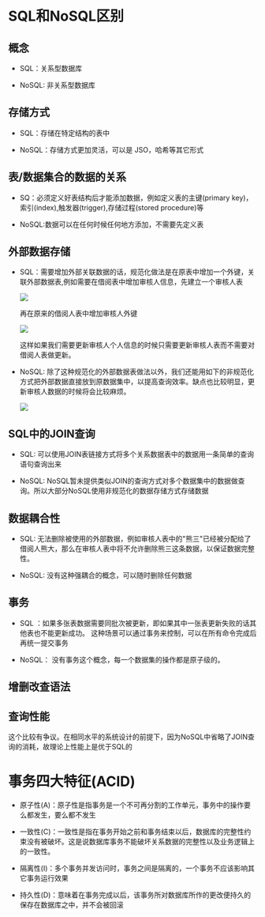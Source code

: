 # SQL和NoSQL区别

## 概念

- SQL：关系型数据库

- NoSQL: 非关系型数据库

## 存储方式

- SQL：存储在特定结构的表中

- NoSQL：存储方式更加灵活，可以是 JSO，哈希等其它形式

## 表/数据集合的数据的关系

- SQ：必须定义好表结构后才能添加数据，例如定义表的主键(primary key)，索引(index),触发器(trigger),存储过程(stored procedure)等

- NoSQL:数据可以在任何时候任何地方添加，不需要先定义表

## 外部数据存储

- SQL：需要增加外部关联数据的话，规范化做法是在原表中增加一个外键，关联外部数据表,例如需要在借阅表中增加审核人信息，先建立一个审核人表

  ![](https://upload-images.jianshu.io/upload_images/1744544-1ac579409de4e80f.png?imageMogr2/auto-orient/strip|imageView2/2/w/758/format/webp)
  
  再在原来的借阅人表中增加审核人外键
  
  ![](https://upload-images.jianshu.io/upload_images/1744544-c2a801eed3188870.png?imageMogr2/auto-orient/strip|imageView2/2/w/752/format/webp)
  
  这样如果我们需要更新审核人个人信息的时候只需要更新审核人表而不需要对借阅人表做更新。

- NoSQL: 除了这种规范化的外部数据表做法以外，我们还能用如下的非规范化方式把外部数据直接放到原数据集中，以提高查询效率。缺点也比较明显，更新审核人数据的时候将会比较麻烦。

  ![](https://upload-images.jianshu.io/upload_images/1744544-456469a12715e9b5.png?imageMogr2/auto-orient/strip|imageView2/2/w/763/format/webp)
  
## SQL中的JOIN查询

- SQL: 可以使用JOIN表链接方式将多个关系数据表中的数据用一条简单的查询语句查询出来

- NoSQL: NoSQL暂未提供类似JOIN的查询方式对多个数据集中的数据做查询。所以大部分NoSQL使用非规范化的数据存储方式存储数据

## 数据耦合性

- SQL: 无法删除被使用的外部数据，例如审核人表中的"熊三"已经被分配给了借阅人熊大，那么在审核人表中将不允许删除熊三这条数据，以保证数据完整性。
                    
- NoSQL: 没有这种强耦合的概念，可以随时删除任何数据

## 事务

- SQL ：如果多张表数据需要同批次被更新，即如果其中一张表更新失败的话其他表也不能更新成功。
  这种场景可以通过事务来控制，可以在所有命令完成后再统一提交事务
  
- NoSQL： 没有事务这个概念，每一个数据集的操作都是原子级的。

## 增删改查语法

## 查询性能

这个比较有争议。在相同水平的系统设计的前提下，因为NoSQL中省略了JOIN查询的消耗，故理论上性能上是优于SQL的

# 事务四大特征(ACID)
  
- 原子性(A)：原子性是指事务是一个不可再分割的工作单元，事务中的操作要么都发生，要么都不发生

- 一致性(C)：一致性是指在事务开始之前和事务结束以后，数据库的完整性约束没有被破坏。这是说数据库事务不能破坏关系数据的完整性以及业务逻辑上的一致性。

- 隔离性(I)：多个事务并发访问时，事务之间是隔离的，一个事务不应该影响其它事务运行效果

- 持久性(D)：意味着在事务完成以后，该事务所对数据库所作的更改便持久的保存在数据库之中，并不会被回滚
  

